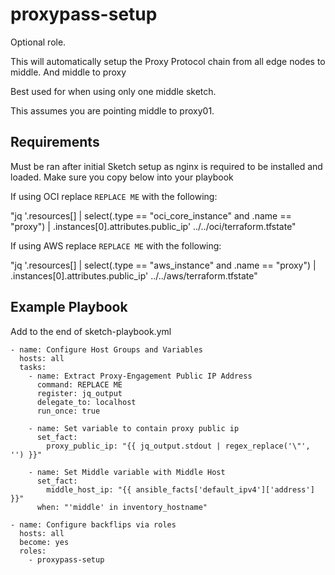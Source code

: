proxypass-setup
=========

Optional role.

This will automatically setup the Proxy Protocol chain from all edge nodes to middle. And middle to proxy

Best used for when using only one middle sketch.

This assumes you are pointing middle to proxy01.

Requirements
------------

Must be ran after initial Sketch setup as nginx is required to be installed and loaded. Make sure you copy below into your playbook

If using OCI replace `REPLACE ME` with the following:

"jq '.resources[] | select(.type == \"oci_core_instance\" and .name == \"proxy\") | .instances[0].attributes.public_ip' ../../oci/terraform.tfstate"

If using AWS replace `REPLACE ME` with the following:

"jq '.resources[] | select(.type == \"aws_instance\" and .name == \"proxy\") | .instances[0].attributes.public_ip' ../../aws/terraform.tfstate"

Example Playbook
----------------

Add to the end of sketch-playbook.yml 

```
- name: Configure Host Groups and Variables
  hosts: all
  tasks:
    - name: Extract Proxy-Engagement Public IP Address
      command: REPLACE ME
      register: jq_output
      delegate_to: localhost
      run_once: true

    - name: Set variable to contain proxy public ip
      set_fact:
        proxy_public_ip: "{{ jq_output.stdout | regex_replace('\"', '') }}"
    
    - name: Set Middle variable with Middle Host
      set_fact:
        middle_host_ip: "{{ ansible_facts['default_ipv4']['address'] }}"
      when: "'middle' in inventory_hostname"

- name: Configure backflips via roles
  hosts: all
  become: yes
  roles:
    - proxypass-setup
```
